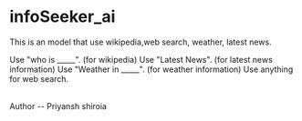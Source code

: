 # infoSeeker_ai
This is an model that use wikipedia,web search, weather, latest news.

Use "who is _____". (for wikipedia)
Use "Latest News". (for latest news information)
Use "Weather in _____". (for weather information)
Use anything for web search.

<br>
Author -- Priyansh shiroia
